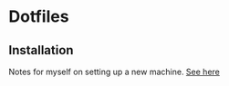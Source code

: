 # Dotfiles

## Installation

Notes for myself on setting up a new machine. [See here](https://www.notion.so/rosemite/arch-apps-f75eb460845f49da84b1d63691a373db?pvs=4)


